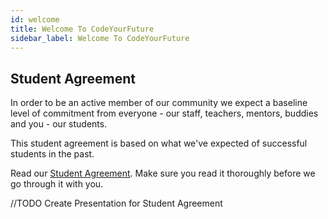 ```yaml
---
id: welcome
title: Welcome To CodeYourFuture
sidebar_label: Welcome To CodeYourFuture
---
```


## Student Agreement

In order to be an active member of our community we expect a baseline level of commitment from everyone - our staff, teachers, mentors, buddies and you - our students.

This student agreement is based on what we've expected of successful students in the past.

Read our [Student Agreement](https://docs.codeyourfuture.io/students/student-agreement). Make sure you read it thoroughly before we go through it with you.

//TODO Create Presentation for Student Agreement
